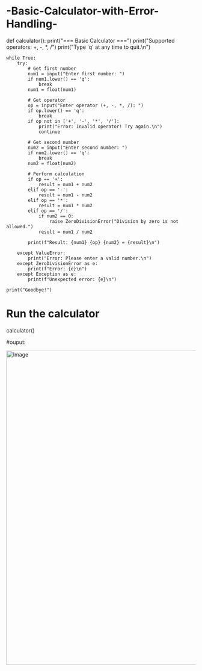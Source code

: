 # -Basic-Calculator-with-Error-Handling-

def calculator():
    print("=== Basic Calculator ===")
    print("Supported operators: +, -, *, /")
    print("Type 'q' at any time to quit.\n")

    while True:
        try:
            # Get first number
            num1 = input("Enter first number: ")
            if num1.lower() == 'q':
                break
            num1 = float(num1)

            # Get operator
            op = input("Enter operator (+, -, *, /): ")
            if op.lower() == 'q':
                break
            if op not in ['+', '-', '*', '/']:
                print("Error: Invalid operator! Try again.\n")
                continue

            # Get second number
            num2 = input("Enter second number: ")
            if num2.lower() == 'q':
                break
            num2 = float(num2)

            # Perform calculation
            if op == '+':
                result = num1 + num2
            elif op == '-':
                result = num1 - num2
            elif op == '*':
                result = num1 * num2
            elif op == '/':
                if num2 == 0:
                    raise ZeroDivisionError("Division by zero is not allowed.")
                result = num1 / num2

            print(f"Result: {num1} {op} {num2} = {result}\n")

        except ValueError:
            print("Error: Please enter a valid number.\n")
        except ZeroDivisionError as e:
            print(f"Error: {e}\n")
        except Exception as e:
            print(f"Unexpected error: {e}\n")

    print("Goodbye!")

# Run the calculator
calculator()

#ouput:

<img width="1060" height="835" alt="Image" src="https://github.com/user-attachments/assets/1f1b1843-00d9-4d94-90db-e62870fd88b6" />


